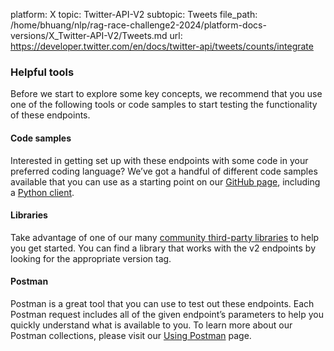platform: X
topic: Twitter-API-V2
subtopic: Tweets
file_path: /home/bhuang/nlp/rag-race-challenge2-2024/platform-docs-versions/X_Twitter-API-V2/Tweets.md
url: https://developer.twitter.com/en/docs/twitter-api/tweets/counts/integrate


### Helpful tools

Before we start to explore some key concepts, we recommend that you use one of the following tools or code samples to start testing the functionality of these endpoints.

#### Code samples

Interested in getting set up with these endpoints with some code in your preferred coding language? We’ve got a handful of different code samples available that you can use as a starting point on our [GitHub page](https://github.com/twitterdev/Twitter-API-v2-sample-code), including a [Python client](https://github.com/twitterdev/search-tweets-python).

#### Libraries

Take advantage of one of our many [community third-party libraries](https://developer.twitter.com/en/docs/twitter-api/tools-and-libraries) to help you get started. You can find a library that works with the v2 endpoints by looking for the appropriate version tag.

#### Postman

Postman is a great tool that you can use to test out these endpoints. Each Postman request includes all of the given endpoint’s parameters to help you quickly understand what is available to you. To learn more about our Postman collections, please visit our [Using Postman](https://developer.twitter.com/en/docs/tools-and-libraries/using-postman) page.